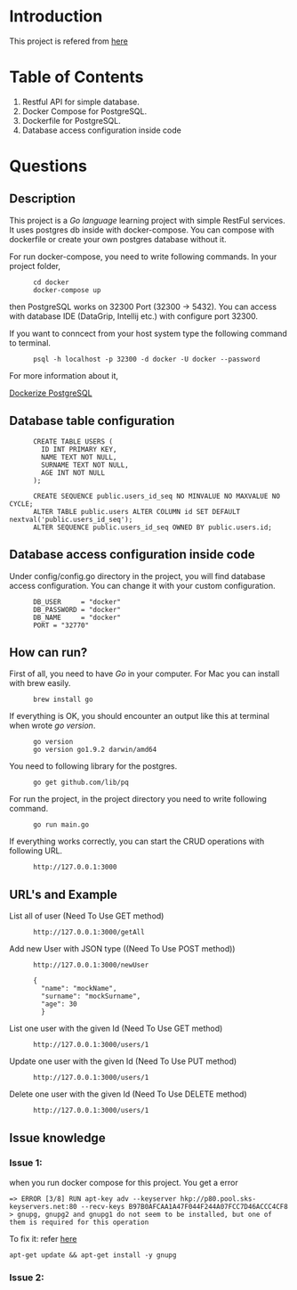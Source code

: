 # Introduction
This project is refered from [here](https://github.com/fatihtotrakanli/simple-golang-restful-with-docker-and-postgres)  

# Table of Contents
1. Restful API for simple database.
2. Docker Compose for PostgreSQL.
3. Dockerfile for PostgreSQL.
4. Database access configuration inside code

# Questions
## Description

This project is a *Go language* learning project with simple RestFul services. It uses postgres db inside with docker-compose. You can compose with dockerfile or create your own postgres database without it. 

For run docker-compose, you need to write following commands. In your project folder,
```
      cd docker
      docker-compose up
```

then PostgreSQL works on 32300 Port (32300 -> 5432). You can access with database IDE (DataGrip, Intellij etc.) with configure port 32300.

If you want to conncect from your host system type the following command to terminal.
```
      psql -h localhost -p 32300 -d docker -U docker --password
```

For more information about it,

[Dockerize PostgreSQL](https://docs.docker.com/engine/examples/postgresql_service/#connecting-from-your-host-system)

## Database table configuration
```
      CREATE TABLE USERS (
        ID INT PRIMARY KEY,
        NAME TEXT NOT NULL,
        SURNAME TEXT NOT NULL,
        AGE INT NOT NULL
      );
      
      CREATE SEQUENCE public.users_id_seq NO MINVALUE NO MAXVALUE NO CYCLE;
      ALTER TABLE public.users ALTER COLUMN id SET DEFAULT nextval('public.users_id_seq');
      ALTER SEQUENCE public.users_id_seq OWNED BY public.users.id;
```

## Database access configuration inside code 
Under config/config.go directory in the project, you will find database access configuration. You can change it with your custom configuration.
```
      DB_USER     = "docker"
      DB_PASSWORD = "docker"
      DB_NAME     = "docker"
      PORT = "32770"
```
## How can run?

First of all, you need to have *Go* in your computer. For Mac you can install with brew easily.

```
      brew install go
```

If everything is OK, you should encounter an output like this at terminal when wrote *go version*.

```
      go version                                    
      go version go1.9.2 darwin/amd64
```
You need to following library for the postgres.
```
      go get github.com/lib/pq
```
For run the project, in the project directory you need to write following command.

```
      go run main.go
```

If everything works correctly, you can start the CRUD operations with following URL.

```
      http://127.0.0.1:3000
```

## URL's and Example

List all of user (Need To Use GET method)
```
      http://127.0.0.1:3000/getAll
```
Add new User with JSON type ((Need To Use POST method))
```
      http://127.0.0.1:3000/newUser
      
      {
      	"name": "mockName",
      	"surname": "mockSurname",
      	"age": 30
      	}
```
List one user with the given Id (Need To Use GET method)
```
      http://127.0.0.1:3000/users/1
```
Update one user with the given Id (Need To Use PUT method)
```
      http://127.0.0.1:3000/users/1
```
Delete one user with the given Id (Need To Use DELETE method)
```
      http://127.0.0.1:3000/users/1
```
## Issue knowledge
### Issue 1:
when you run docker compose for this project. You get a error
```
=> ERROR [3/8] RUN apt-key adv --keyserver hkp://p80.pool.sks-keyservers.net:80 --recv-keys B97B0AFCAA1A47F044F244A07FCC7D46ACCC4CF8
> gnupg, gnupg2 and gnupg1 do not seem to be installed, but one of them is required for this operation

```
To fix it: refer [here](https://stackoverflow.com/questions/50757647/e-gnupg-gnupg2-and-gnupg1-do-not-seem-to-be-installed-but-one-of-them-is-requ)
```
apt-get update && apt-get install -y gnupg
```
### Issue 2:
